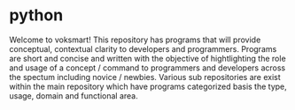 # python
Welcome to voksmart!
This repository has programs that will provide conceptual, contextual clarity to developers and programmers.
Programs are short and concise and written with the objective of hightlighting the role and usage of a concept / command to programmers and developers across the spectum including novice / newbies.
Various sub repositories are exist within the main repository which have programs categorized basis the type, usage, domain and functional area.
